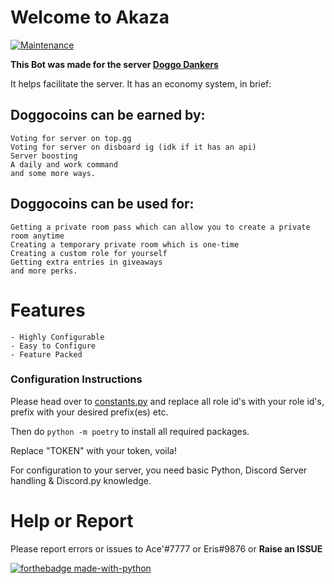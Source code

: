 # Welcome to Akaza

[![Maintenance](https://img.shields.io/badge/Maintained%3F-yes-green.svg)](https://GitHub.com/Naereen/StrapDown.js/graphs/commit-activity) 

**This Bot was made for the server [Doggo Dankers](https://discord.gg/NpBV66FjGb)**

It helps facilitate the server. It has an economy system, in brief:

## Doggocoins can be earned by:
	Voting for server on top.gg
	Voting for server on disboard ig (idk if it has an api)
	Server boosting
	A daily and work command
	and some more ways.

## Doggocoins can be used for:
	Getting a private room pass which can allow you to create a private room anytime
	Creating a temporary private room which is one-time
	Creating a custom role for yourself
	Getting extra entries in giveaways
	and more perks.

# Features
	- Highly Configurable
	- Easy to Configure
	- Feature Packed

### Configuration Instructions
Please head over to [constants.py](https://github.com/Ace-9999/Akaza/blob/master/library/constants.py) and replace all role id's with your role id's, prefix with your desired prefix(es)
etc.

Then do `python -m poetry` to install all required packages.

Replace "TOKEN" with your token, voila!

For configuration to your server, you need basic Python, Discord Server handling & Discord.py knowledge.

# Help or Report
Please report errors or issues to Ace'#7777 or Eris#9876 or **Raise an ISSUE**

[![forthebadge made-with-python](http://ForTheBadge.com/images/badges/made-with-python.svg)](https://www.python.org/)
